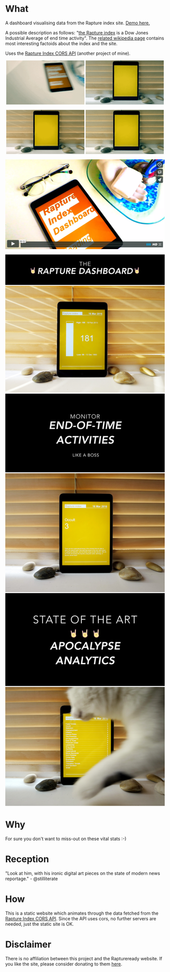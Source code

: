 # What

A dashboard visualising data from the Rapture index site. [Demo here.](http://davidedc.github.io/Rapture-index-dashboard/)

A possible description as follows: "[the Rapture index](http://www.raptureready.com/) is a Dow Jones Industrial Average of end time activity". The [related wikipedia page](https://en.wikipedia.org/wiki/Rapture_Ready) contains most interesting factoids about the index and the site.

Uses the [Rapture Index CORS API](https://github.com/davidedc/Rapture-index-cors-api) (another project of mine).

<p align="center">
  <img width="49%" src="https://raw.githubusercontent.com/davidedc/Rapture-index-dashboard/master/readme-images/2016-03-16-15_31_18.gif">
  <img width="49%" src="https://raw.githubusercontent.com/davidedc/Rapture-index-dashboard/master/readme-images/2016-03-16-15_40_59.gif">
</p>

<p align="center">
  <img width="49%" src="https://raw.githubusercontent.com/davidedc/Rapture-index-dashboard/master/readme-images/2016-03-16-15_46_12.gif">
  <img width="49%" src="https://raw.githubusercontent.com/davidedc/Rapture-index-dashboard/master/readme-images/2016-03-16-15_48_03.gif">
</p>

[![vimeo player screenshot](https://raw.githubusercontent.com/davidedc/Rapture-index-dashboard/master/readme-images/vimeo-player-screenshot.png)](https://vimeo.com/159250506)

![img6](https://raw.githubusercontent.com/davidedc/Rapture-index-dashboard/master/readme-images/2016-03-17-16.18.33.png)
![img6](https://raw.githubusercontent.com/davidedc/Rapture-index-dashboard/master/readme-images/IMG_2747.JPG)
![img7](https://raw.githubusercontent.com/davidedc/Rapture-index-dashboard/master/readme-images/2016-03-17-16.16.57.png)
![img7](https://raw.githubusercontent.com/davidedc/Rapture-index-dashboard/master/readme-images/IMG_2749.JPG)
![img8](https://raw.githubusercontent.com/davidedc/Rapture-index-dashboard/master/readme-images/2016-03-17-16.16.46.png)
![img8](https://raw.githubusercontent.com/davidedc/Rapture-index-dashboard/master/readme-images/IMG_2751.JPG)

# Why

For sure you don't want to miss-out on these vital stats :-)

# Reception

"Look at him, with his ironic digital art pieces on the state of modern news reportage." - @stilliterate


# How

This is a static website which animates through the data fetched from the [Rapture Index CORS API](https://github.com/davidedc/Rapture-index-cors-api). Since the API uses cors, no further servers are needed, just the static site is OK. 


# Disclaimer

There is no affiliation between this project and the Raptureready website. If you like the site, please consider donating to them [here](https://www.raptureready.com/rr-an-donation.php). 
